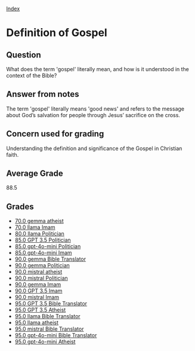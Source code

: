 
[Index](../index.md)
# Definition of Gospel
## Question
What does the term 'gospel' literally mean, and how is it understood in the context of the Bible?

## Answer from notes
The term 'gospel' literally means 'good news' and refers to the message about God’s salvation for people through Jesus’ sacrifice on the cross.

## Concern used for grading
Understanding the definition and significance of the Gospel in Christian faith.

## Average Grade
88.5

## Grades
 * [70.0 gemma atheist](../answers/gemma_atheist/Definition_of_Gospel.md)
 * [70.0 llama Imam](../answers/llama_Imam/Definition_of_Gospel.md)
 * [80.0 llama Politician](../answers/llama_Politician/Definition_of_Gospel.md)
 * [85.0 GPT 3.5 Politician](../answers/GPT_3.5_Politician/Definition_of_Gospel.md)
 * [85.0 gpt-4o-mini Politician](../answers/gpt-4o-mini_Politician/Definition_of_Gospel.md)
 * [85.0 gpt-4o-mini Imam](../answers/gpt-4o-mini_Imam/Definition_of_Gospel.md)
 * [90.0 gemma Bible Translator](../answers/gemma_Bible_Translator/Definition_of_Gospel.md)
 * [90.0 gemma Politician](../answers/gemma_Politician/Definition_of_Gospel.md)
 * [90.0 mistral atheist](../answers/mistral_atheist/Definition_of_Gospel.md)
 * [90.0 mistral Politician](../answers/mistral_Politician/Definition_of_Gospel.md)
 * [90.0 gemma Imam](../answers/gemma_Imam/Definition_of_Gospel.md)
 * [90.0 GPT 3.5 Imam](../answers/GPT_3.5_Imam/Definition_of_Gospel.md)
 * [90.0 mistral Imam](../answers/mistral_Imam/Definition_of_Gospel.md)
 * [95.0 GPT 3.5 Bible Translator](../answers/GPT_3.5_Bible_Translator/Definition_of_Gospel.md)
 * [95.0 GPT 3.5 Atheist](../answers/GPT_3.5_Atheist/Definition_of_Gospel.md)
 * [95.0 llama Bible Translator](../answers/llama_Bible_Translator/Definition_of_Gospel.md)
 * [95.0 llama atheist](../answers/llama_atheist/Definition_of_Gospel.md)
 * [95.0 mistral Bible Translator](../answers/mistral_Bible_Translator/Definition_of_Gospel.md)
 * [95.0 gpt-4o-mini Bible Translator](../answers/gpt-4o-mini_Bible_Translator/Definition_of_Gospel.md)
 * [95.0 gpt-4o-mini Atheist](../answers/gpt-4o-mini_Atheist/Definition_of_Gospel.md)
